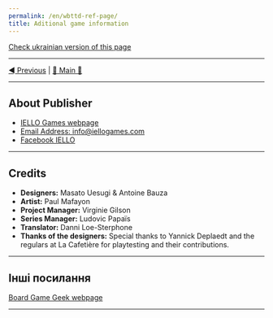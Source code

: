 ```yaml
---
permalink: /en/wbttd-ref-page/
title: Aditional game information
---
```


[Check ukrainian version of this page](../ua/ReferencesPage.md)

***

[◄ Previous](DescriptionOfSpecialMonsters.md) | [🚪 Main 🚪](IndexPage.md)

***
## About Publisher

* [IELLO Games webpage](http://www.iellogames.com/)
* [Email Address: info@iellogames.com](mailto:info@iellogames.com)
* [Facebook IELLO](https://www.facebook.com/IelloFrance/)

***

## Credits

* **Designers:** Masato Uesugi & Antoine Bauza 
* **Artist:** Paul Mafayon
* **Project Manager:** Virginie Gilson 
* **Series Manager:** Ludovic Papaïs
* **Translator:** Danni Loe-Sterphone
* **Thanks of the designers:** Special thanks to Yannick Deplaedt and the regulars at La Cafetière for playtesting and their contributions.

***

## Інші посилання

[Board Game Geek webpage](https://boardgamegeek.com/boardgame/195043/welcome-back-dungeon)

***
